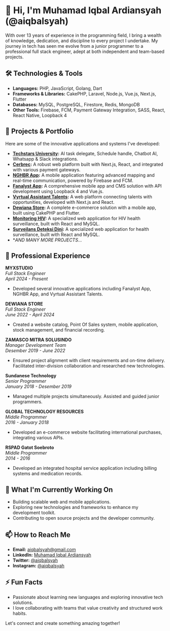 # 👋 Hi, I'm Muhamad Iqbal Ardiansyah (@aiqbalsyah)

With over 13 years of experience in the programming field, I bring a wealth of knowledge, dedication, and discipline to every project I undertake. My journey in tech has seen me evolve from a junior programmer to a professional full stack engineer, adept at both independent and team-based projects.

## 🛠️ Technologies & Tools
- **Languages:** PHP, JavaScript, Golang, Dart
- **Frameworks & Libraries:** CakePHP, Laravel, Node.js, Vue.js, Next.js, Flutter
- **Databases:** MySQL, PostgreSQL, Firestore, Redis, MongoDB
- **Other Tools:** Firebase, FCM, Payment Gateway Integration, SASS, React, React Native, Loopback 4

## 🚀 Projects & Portfolio
Here are some of the innovative applications and systems I've developed:

- **[Techstars University](https://techstars.university/):** AI task delegate, Schedule handle, Chatbot AI, Whatsapp & Slack integrations.
- **[Cerbrec](https://cerbrec.com/):** A robust web platform built with Next.js, React, and integrated with various payment gateways.
- **[NGHBR App](https://nghbr.app/):** A mobile application featuring advanced mapping and real-time communication, powered by Firebase and FCM.
- **[Fanalyst App](https://fanalyst.app/):** A comprehensive mobile app and CMS solution with API development using Loopback 4 and Vue.js.
- **[Vyrtual Assistant Talents](https://talent.vyrtual.ai/):** A web platform connecting talents with opportunities, developed with Next.js and React.
- **[Dewiana Store](https://dewiana-store.id):** A complete e-commerce solution with a mobile app, built using CakePHP and Flutter.
- **[Monitoring HIV](https://SIHAPIMS2.KEMKES.GO.ID):** A specialized web application for HIV health surveillance, built with React and MySQL.
- **[Surveilans Deteksi Dini](https://surveilans-pptm.kemkes.go.id):** A specialized web application for health surveillance, built with React and MySQL.
- **AND MANY MORE PROJECTS...*

## 💼 Professional Experience
**MYXSTUDIO**  
*Full Stack Engineer*  
_April 2024 - Present_  
- Developed several innovative applications including Fanalyst App, NGHBR App, and Vyrtual Assistant Talents.

**DEWIANA STORE**  
*Full Stack Engineer*  
_June 2022 - April 2024_  
- Created a website catalog, Point Of Sales system, mobile application, stock management, and financial recording.

**ZAMASCO MITRA SOLUSINDO**  
*Manager Development Team*  
_Desember 2019 - June 2022_  
- Ensured project alignment with client requirements and on-time delivery. Facilitated inter-division collaboration and researched new technologies.

**Sundanese Technology**  
*Senior Programmer*  
_January 2018 - Desember 2019_  
- Managed multiple projects simultaneously. Assisted and guided junior programmers.

**GLOBAL TECHNOLOGY RESOURCES**  
*Middle Programmer*  
_2016 - January 2018_  
- Developed an e-commerce website facilitating international purchases, integrating various APIs.

**RSPAD Gatot Soebroto**  
*Middle Programmer*  
_2014 - 2016_  
- Developed an integrated hospital service application including billing systems and medication records.

## 🌱 What I'm Currently Working On
- Building scalable web and mobile applications.
- Exploring new technologies and frameworks to enhance my development toolkit.
- Contributing to open source projects and the developer community.

## 📫 How to Reach Me
- **Email:** aiqbalsyah@gmail.com
- **LinkedIn:** [Muhamad Iqbal Ardiansyah](https://linkedin.com/in/ardiansyah-iqbal-9106ab2b3)
- **Twitter:** [@aiqbalsyah](https://twitter.com/aiqbalsyah)
- **Instagram:** [@aiqbalsyah](https://instagram.com/aiqbalsyah)

## ⚡ Fun Facts
- Passionate about learning new languages and exploring innovative tech solutions.
- I love collaborating with teams that value creativity and structured work habits.

Let's connect and create something amazing together!
